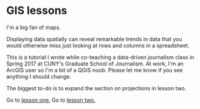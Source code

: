 # GIS lessons

I'm a big fan of maps. 

Displaying data spatially can reveal remarkable trends in data that you would otherwise miss just looking at rows and columns in a spreadsheet. 

This is a tutorial I wrote while co-teaching a data-driven journalism class in Spring 2017 at CUNY's Graduate School of Journalism. At work, I'm an ArcGIS user so I'm a bit of a QGIS noob. Please let me know if you see anything I should change. 

The biggest to-do is to expand the section on projections in lesson two. 

Go to [lesson one.](/lesson1.md)
Go to [lesson two.](/lesson2.md)
